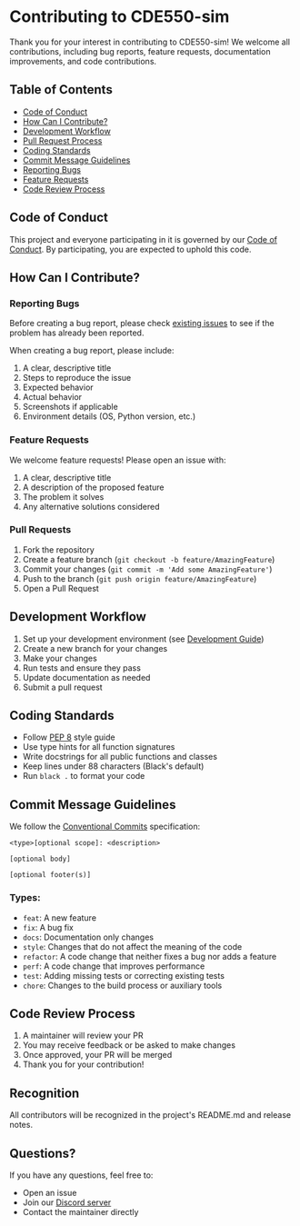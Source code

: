 # Contributing to CDE550-sim

Thank you for your interest in contributing to CDE550-sim! We welcome all contributions, including bug reports, feature requests, documentation improvements, and code contributions.

## Table of Contents

- [Code of Conduct](#code-of-conduct)
- [How Can I Contribute?](#how-can-i-contribute)
- [Development Workflow](#development-workflow)
- [Pull Request Process](#pull-request-process)
- [Coding Standards](#coding-standards)
- [Commit Message Guidelines](#commit-message-guidelines)
- [Reporting Bugs](#reporting-bugs)
- [Feature Requests](#feature-requests)
- [Code Review Process](#code-review-process)

## Code of Conduct

This project and everyone participating in it is governed by our [Code of Conduct](CODE_OF_CONDUCT.md). By participating, you are expected to uphold this code.

## How Can I Contribute?

### Reporting Bugs

Before creating a bug report, please check [existing issues](https://github.com/Nsfr750/CDE550-sim/issues) to see if the problem has already been reported.

When creating a bug report, please include:
1. A clear, descriptive title
2. Steps to reproduce the issue
3. Expected behavior
4. Actual behavior
5. Screenshots if applicable
6. Environment details (OS, Python version, etc.)

### Feature Requests

We welcome feature requests! Please open an issue with:
1. A clear, descriptive title
2. A description of the proposed feature
3. The problem it solves
4. Any alternative solutions considered

### Pull Requests

1. Fork the repository
2. Create a feature branch (`git checkout -b feature/AmazingFeature`)
3. Commit your changes (`git commit -m 'Add some AmazingFeature'`)
4. Push to the branch (`git push origin feature/AmazingFeature`)
5. Open a Pull Request

## Development Workflow

1. Set up your development environment (see [Development Guide](./development.md))
2. Create a new branch for your changes
3. Make your changes
4. Run tests and ensure they pass
5. Update documentation as needed
6. Submit a pull request

## Coding Standards

- Follow [PEP 8](https://www.python.org/dev/peps/pep-0008/) style guide
- Use type hints for all function signatures
- Write docstrings for all public functions and classes
- Keep lines under 88 characters (Black's default)
- Run `black .` to format your code

## Commit Message Guidelines

We follow the [Conventional Commits](https://www.conventionalcommits.org/) specification:

```
<type>[optional scope]: <description>

[optional body]

[optional footer(s)]
```

### Types:
- `feat`: A new feature
- `fix`: A bug fix
- `docs`: Documentation only changes
- `style`: Changes that do not affect the meaning of the code
- `refactor`: A code change that neither fixes a bug nor adds a feature
- `perf`: A code change that improves performance
- `test`: Adding missing tests or correcting existing tests
- `chore`: Changes to the build process or auxiliary tools

## Code Review Process

1. A maintainer will review your PR
2. You may receive feedback or be asked to make changes
3. Once approved, your PR will be merged
4. Thank you for your contribution!

## Recognition

All contributors will be recognized in the project's README.md and release notes.

## Questions?

If you have any questions, feel free to:
- Open an issue
- Join our [Discord server](https://discord.gg/ryqNeuRYjD)
- Contact the maintainer directly
